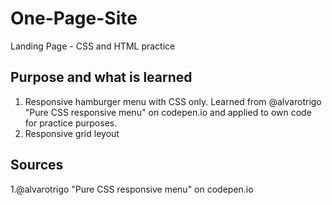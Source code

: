 # One-Page-Site
Landing Page - CSS and HTML practice

## Purpose and what is learned
1. Responsive hamburger menu with CSS only. Learned from @alvarotrigo "Pure CSS responsive menu" on codepen.io and applied to own code for practice purposes.
2. Responsive grid leyout
   
## Sources
1.@alvarotrigo "Pure CSS responsive menu" on codepen.io 
